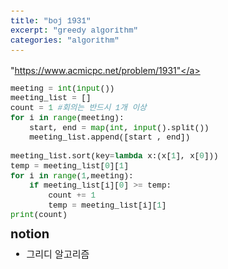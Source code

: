 ```yaml
---
title: "boj 1931"
excerpt: "greedy algorithm"
categories: "algorithm"
---
```

<style>
code {
  font-family: Consolas,"courier new";
  padding: 2px;
  font-size: 90%;
}
</style>

<a herf = "https://www.acmicpc.net/problem/1931">"https://www.acmicpc.net/problem/1931"</a>

```python
meeting = int(input())
meeting_list = []
count = 1 #회의는 반드시 1개 이상 
for i in range(meeting):
    start, end = map(int, input().split())
    meeting_list.append([start , end]) 

meeting_list.sort(key=lambda x:(x[1], x[0])) 
temp = meeting_list[0][1]
for i in range(1,meeting):
    if meeting_list[i][0] >= temp:
        count += 1
        temp = meeting_list[i][1]
print(count)

```

<div style = "font-size: 20px; line-height: 15px;">
<strong>notion</strong><br>
</div>

<div style = "font-size: 15px; line-height: 20px;">
<ul>
<li>그리디 알고리즘</li>
</ul>





        

